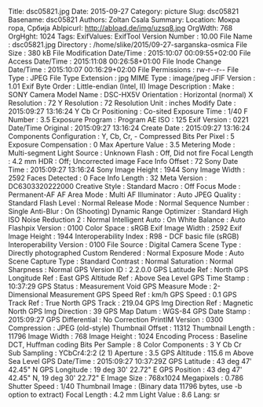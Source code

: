 Title: dsc05821.jpg
Date: 2015-09-27
Category: picture
Slug: dsc05821
Basename: dsc05821
Authors: Zoltan Csala
Summary:
Location: Мокра гора, Србија
Ablpicurl: http://abload.de/img/uzsq8.jpg
OrgWdth: 768
OrgHght: 1024
Tags:
ExifValues: ExifTool Version Number : 10.00
            File Name : dsc05821.jpg
            Directory : /home/slike/2015/09-27-sarganska-osmica
            File Size : 380 kB
            File Modification Date/Time : 2015:10:07 00:09:55+02:00
            File Access Date/Time : 2015:11:08 00:26:58+01:00
            File Inode Change Date/Time : 2015:10:07 00:16:29+02:00
            File Permissions : rw-r--r--
            File Type : JPEG
            File Type Extension : jpg
            MIME Type : image/jpeg
            JFIF Version : 1.01
            Exif Byte Order : Little-endian (Intel, II)
            Image Description :
            Make : SONY
            Camera Model Name : DSC-HX5V
            Orientation : Horizontal (normal)
            X Resolution : 72
            Y Resolution : 72
            Resolution Unit : inches
            Modify Date : 2015:09:27 13:16:24
            Y Cb Cr Positioning : Co-sited
            Exposure Time : 1/40
            F Number : 3.5
            Exposure Program : Program AE
            ISO : 125
            Exif Version : 0221
            Date/Time Original : 2015:09:27 13:16:24
            Create Date : 2015:09:27 13:16:24
            Components Configuration : Y, Cb, Cr, -
            Compressed Bits Per Pixel : 5
            Exposure Compensation : 0
            Max Aperture Value : 3.5
            Metering Mode : Multi-segment
            Light Source : Unknown
            Flash : Off, Did not fire
            Focal Length : 4.2 mm
            HDR : Off; Uncorrected image
            Face Info Offset : 72
            Sony Date Time : 2015:09:27 13:16:24
            Sony Image Height : 1944
            Sony Image Width : 2592
            Faces Detected : 0
            Face Info Length : 32
            Meta Version : DC6303320222000
            Creative Style : Standard
            Macro : Off
            Focus Mode : Permanent-AF
            AF Area Mode : Multi
            AF Illuminator : Auto
            JPEG Quality : Standard
            Flash Level : Normal
            Release Mode : Normal
            Sequence Number : Single
            Anti-Blur : On (Shooting)
            Dynamic Range Optimizer : Standard
            High ISO Noise Reduction 2 : Normal
            Intelligent Auto : On
            White Balance : Auto
            Flashpix Version : 0100
            Color Space : sRGB
            Exif Image Width : 2592
            Exif Image Height : 1944
            Interoperability Index : R98 - DCF basic file (sRGB)
            Interoperability Version : 0100
            File Source : Digital Camera
            Scene Type : Directly photographed
            Custom Rendered : Normal
            Exposure Mode : Auto
            Scene Capture Type : Standard
            Contrast : Normal
            Saturation : Normal
            Sharpness : Normal
            GPS Version ID : 2.2.0.0
            GPS Latitude Ref : North
            GPS Longitude Ref : East
            GPS Altitude Ref : Above Sea Level
            GPS Time Stamp : 10:37:29
            GPS Status : Measurement Void
            GPS Measure Mode : 2-Dimensional Measurement
            GPS Speed Ref : km/h
            GPS Speed : 0.1
            GPS Track Ref : True North
            GPS Track : 219.04
            GPS Img Direction Ref : Magnetic North
            GPS Img Direction : 39
            GPS Map Datum : WGS-84
            GPS Date Stamp : 2015:09:27
            GPS Differential : No Correction
            PrintIM Version : 0300
            Compression : JPEG (old-style)
            Thumbnail Offset : 11312
            Thumbnail Length : 11796
            Image Width : 768
            Image Height : 1024
            Encoding Process : Baseline DCT, Huffman coding
            Bits Per Sample : 8
            Color Components : 3
            Y Cb Cr Sub Sampling : YCbCr4:2:2 (2 1)
            Aperture : 3.5
            GPS Altitude : 115.6 m Above Sea Level
            GPS Date/Time : 2015:09:27 10:37:29Z
            GPS Latitude : 43 deg 47' 42.45" N
            GPS Longitude : 19 deg 30' 22.72" E
            GPS Position : 43 deg 47' 42.45" N, 19 deg 30' 22.72" E
            Image Size : 768x1024
            Megapixels : 0.786
            Shutter Speed : 1/40
            Thumbnail Image : (Binary data 11796 bytes, use -b option to extract)
            Focal Length : 4.2 mm
            Light Value : 8.6
Lang: sr

